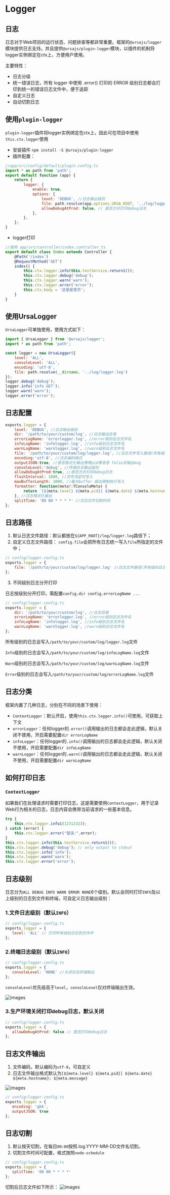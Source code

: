 # Logger

## 日志
日志对于Web项目的运行状态、问题排查等都非常重要。框架的`@ursajs/logger`模块提供日志支持。并且提供`@ursajs/plugin-logger`模块，以插件的机制将logger实例绑定在ctx上，方便用户使用。

主要特性：
- 日志分级
- 统一错误日志，所有 logger 中使用 .error() 打印的 ERROR 级别日志都会打印到统一的错误日志文件中，便于追踪
- 自定义日志
- 自动切割日志

## 使用`plugin-logger`
`plugin-logger`插件将logger实例绑定在ctx上，因此可在项目中使用`this.ctx.logger`使用
- 安装插件 `npm install -S @ursajs/plugin-logger`
- 插件配置：

```javascript
//app/src/config/default/plugin.config.ts
import * as path from 'path';
export default function (app) {
    return {
        logger: {
            enable: true,
            options: {
                level: 'DEBUG', //日志输出级别
                file: path.resolve(app.options.URSA_ROOT, '../log/logger.log'),
                allowDebugAtProd: false, // 是否允许打印debug日志
            },
        },
    };
}
```

- logger打印

```js
//使用 app/src/controller/index.controller.ts
export default class Index extends Controller {
    @Path('/index')
    @RequestMethod('GET')
    index() {
        this.ctx.logger.info(this.testService.return1());
        this.ctx.logger.debug('debug');
        this.ctx.logger.warn('warn');
        this.ctx.logger.error('error');
        this.ctx.body = '这里是首页';
    }
}
```

## 使用UrsaLogger
`UrsaLogger`可单独使用，使用方式如下：

```js
import { UrsaLogger } from '@ursajs/logger';
import * as path from 'path';

const logger = new UrsaLogger({
    level: 'ALL',
    consoleLevel: 'ALL',
    encoding: 'utf-8',
    file: path.resolve(__dirname, '../log/logger.log')
});
logger.debug('debug');
logger.info('info GET');
logger.warn('warn');
logger.error('error');
```

## 日志配置

```javascript
exports.logger = {
    level: 'DEBUG', //日志输出级别
    dir: '/path/to/your/custom/log', //日志输出目录
    errorLogName: 'errorlogger.log', //error级别日志文件名
    infoLogName: 'infologger.log', //info级别日志文件名
    warnLogName: 'warnlogger.log', //warn级别日志文件名
    file: '/path/to/your/custom/log/logger.log', //日志文件写入路径(所有级别日志)
    encoding:'utf-8', //日志编码格式
    outputJSON:true, //是否格式化输出携带pid等信息 false仅输出msg
    consoleLevel:'debug', //终端日志输出级别
    allowDebugAtProd:true, //是否允许打印debug日志
    flushInterval: 1000, //文件流定时写入
    maxBufferLength: 1000, //最大buffer 超出限制执行写入
    formatter: function(meta?:TConsoleMeta) {
        return `[${meta.level} ${meta.pid}] ${meta.date} ${meta.hostname} ${meta.paddingMessage}: ${meta.message}`;
    }, //日志格式化输出
    splitTime: '00 00 * * * *' //日志文件切割时间
};
```

## 日志路径
1. 默认日志文件路径：默认都放在`${APP_ROOT}/log/logger.log`路径下；
2. 自定义日志文件路径：
`config.file`会把所有日志统一写入`file`所指定的文件中；

```javascript
// config/logger.config.ts
exports.logger = {
    file: '/path/to/your/custom/log/logger.log' //日志文件路径(所有级别日志统一写入)
};
```

3. 不同级别日志分开打印

日志按级别分开打印，需配置`config.dir config.errorLogName ...`

```javascript
// config/logger.config.ts
exports.logger = {
    dir: '/path/to/your/custom/log', //日志目录
    errorLogName: 'errorlogger.log', //error级别日志文件名
    infoLogName: 'infologger.log', //info级别日志文件名
    warnLogName: 'warnlogger.log', //warn级别日志文件名
};
```

所有级别的日志会写入`/path/to/your/custom/log/logger.log`文件

`Info`级别的日志会写入`/path/to/your/custom/log/infoLogName.log`文件

`Warn`级别的日志会写入`/path/to/your/custom/log/warnLogName.log`文件

`Error`级别的日志会写入`/path/to/your/custom/log/errorLogName.log`文件

## 日志分类
框架内置了几种日志，分别在不同的场景下使用：
- `ContextLogger`：默认开启，使用`this.ctx.logger.info()`可使用，可获取上下文
- `errorLogger`：任何logger的`.error()`调用输出的日志都会走此逻辑，默认关闭不使用，开启需要配置`dir errorLogName`
- `infoLogger`：任何logger的`.info()`调用输出的日志都会走此逻辑，默认关闭不使用，开启需要配置`dir infoLogName`
- `warnLogger`：任何logger的`.warn()`调用输出的日志都会走此逻辑，默认关闭不使用，开启需要配置`dir warnLogName`

## 如何打印日志
### `ContextLogger`
如果我们在处理请求时需要打印日志，这是需要使用`ContextLogger`，用于记录Web行为相关的日志，日志内容会携带当前请求的一些基本信息。

```javascript
try {
    this.ctx.logger.info1(12312323);
} catch (error) {
    this.ctx.logger.error("错误:",error);
}
this.ctx.logger.info(this.testService.return1());
this.ctx.logger.debug('debug'); // only output to stdout
this.ctx.logger.info('info');
this.ctx.logger.warn('warn');
this.ctx.logger.error('error');
```

## 日志级别
日志分为`ALL DEBUG INFO WARN ERROR NONE`6个级别。默认会同时打印`INFO`及以上级别的日志到文件和终端，可自定义日志输出级别：
### 1.文件日志级别（默认`INFO`）

```javascript
// config/logger.config.ts
exports.logger = {
   level: 'ALL' // 打印所有级别日志到文件中
};
```

### 2.终端日志级别（默认`INFO`）

```javascript
// config/logger.config.ts
exports.logger = {
   consoleLevel: 'NONE' //关闭日志终端输出
};
```

`consoleLevel`优先级高于`level`，`consoleLevel`仅对终端输出生效。

![images](../assets/images/logger/consoleprint.png)

### 3.生产环境关闭打印debug日志，默认关闭

```javascript
// config/logger.config.ts
exports.logger = {
   allowDebugAtProd: false // 是否打印debug日志
};
```

## 日志文件输出
1. 文件编码，默认编码为`utf-8`，可自定义
2. 日志文件输出格式默认为`[${meta.level} ${meta.pid}] ${meta.date} ${meta.hostname}: ${meta.message}`

![images](../assets/images/logger/fileprint.png)

```javascript
// config/logger.config.ts
exports.logger = {
   encoding: 'gbk',
   outputJSON: true
};
```

## 日志切割
1. 默认按天切割，在每日`00:00`按照.log.YYYY-MM-DD文件名切割。
2. 切割文件时间可配置，格式按照`node-schedule`

```javascript
// config/logger.config.ts
exports.logger = {
   splitTime: '00 00 * * * *'
};
```

切割后日志文件如下所示：
![images](../assets/images/logger/loggers.png)
